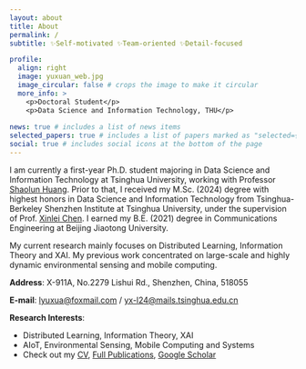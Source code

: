```yaml
---
layout: about
title: About
permalink: /
subtitle: ✨Self-motivated ✨Team-oriented ✨Detail-focused

profile:
  align: right
  image: yuxuan_web.jpg
  image_circular: false # crops the image to make it circular
  more_info: >
    <p>Doctoral Student</p>
    <p>Data Science and Information Technology, THU</p>
  
news: true # includes a list of news items
selected_papers: true # includes a list of papers marked as "selected={true}"
social: true # includes social icons at the bottom of the page
---
```


I am currently a first-year Ph.D. student majoring in Data Science and Information Technology at Tsinghua University, working with Professor [Shaolun Huang]( https://sites.google.com/view/slhuang/home). Prior to that, I received my M.Sc. (2024) degree with highest honors in Data Science and Information Technology from Tsinghua-Berkeley Shenzhen Institute at Tsinghua University, under the supervision of Prof. [Xinlei Chen]( https://scholar.google.com/citations?user=Ha8rlUgAAAAJ&hl=en).  I earned my B.E. (2021) degree in Communications Engineering at Beijing Jiaotong University.

My current research mainly focuses on Distributed Learning, Information Theory and XAI. My previous work concentrated on large-scale and highly dynamic environmental sensing and mobile computing.

<i class="fa fa-location-arrow"></i> <strong>Address</strong>: X-911A, No.2279 Lishui Rd., Shenzhen, China, 518055

<i class="fa fa-envelope"></i> <strong>E-mail</strong>: [lyuxua@foxmail.com](mailto:lyuxua@foxmail.com) / [yx-l24@mails.tsinghua.edu.cn](mailto:yx-l24@mails.tsinghua.edu.cn) 

<i class="fa-solid fa-star"></i> <strong>Research Interests</strong>:
<ul>
  <li>Distributed Learning, Information Theory, XAI
  <li>AIoT, Environmental Sensing, Mobile Computing and Systems
  <li>Check out my <i class="fa-solid fa-file-pen"></i><a href="https://yuxuanliu99.github.io/publications/">CV</a>, <i class="fa-solid fa-file-lines"></i><a href="https://yuxuanliu99.github.io/publications/">Full Publications</a>, <i class="fa-solid fa-graduation-cap"></i><a href="https://scholar.google.com/citations?hl=en&user=-_-a5aoAAAAJ">Google Scholar</a>
<ul>
